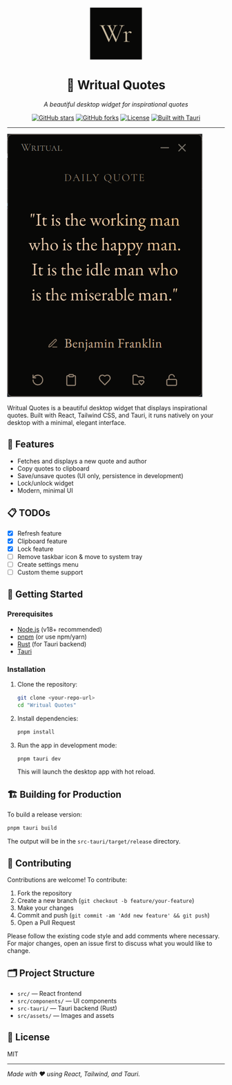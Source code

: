 <p align="center">
  <img src="src-tauri/icons/icon.png" alt="Writual Quotes Logo" width="120" />
</p>

<h1 align="center">📝 Writual Quotes</h1>

<p align="center">
  <em>A beautiful desktop widget for inspirational quotes</em>
</p>

<p align="center">
  <a href="https://github.com/your-username/writual-quotes"><img src="https://img.shields.io/github/stars/your-username/writual-quotes?style=social" alt="GitHub stars"></a>
  <a href="https://github.com/your-username/writual-quotes"><img src="https://img.shields.io/github/forks/your-username/writual-quotes?style=social" alt="GitHub forks"></a>
  <a href="https://github.com/your-username/writual-quotes/blob/main/LICENSE"><img src="https://img.shields.io/github/license/your-username/writual-quotes?color=blue" alt="License"></a>
  <a href="https://v2.tauri.app/"><img src="https://img.shields.io/badge/Built%20with-Tauri-FFC131?logo=tauri&logoColor=black" alt="Built with Tauri"></a>
</p>

---

![App Screenshot](src/assets/writual_window.png)

Writual Quotes is a beautiful desktop widget that displays inspirational quotes. Built with React, Tailwind CSS, and Tauri, it runs natively on your desktop with a minimal, elegant interface.

## 🌟 Features
- Fetches and displays a new quote and author
- Copy quotes to clipboard
- Save/unsave quotes (UI only, persistence in development)
- Lock/unlock widget
- Modern, minimal UI

## 📋 TODOs
- [x] Refresh feature
- [x] Clipboard feature
- [x] Lock feature
- [ ] Remove taskbar icon & move to system tray
- [ ] Create settings menu
- [ ] Custom theme support

## 🚀 Getting Started

### Prerequisites
- [Node.js](https://nodejs.org/) (v18+ recommended)
- [pnpm](https://pnpm.io/) (or use npm/yarn)
- [Rust](https://www.rust-lang.org/tools/install) (for Tauri backend)
- [Tauri](https://v2.tauri.app/start/)

### Installation
1. Clone the repository:
   ```sh
   git clone <your-repo-url>
   cd "Writual Quotes"
   ```
2. Install dependencies:
   ```sh
   pnpm install
   ```
3. Run the app in development mode:
   ```sh
   pnpm tauri dev
   ```
   This will launch the desktop app with hot reload.

## 🏗️ Building for Production
To build a release version:
```sh
pnpm tauri build
```
The output will be in the `src-tauri/target/release` directory.

## 🤝 Contributing
Contributions are welcome! To contribute:
1. Fork the repository
2. Create a new branch (`git checkout -b feature/your-feature`)
3. Make your changes
4. Commit and push (`git commit -am 'Add new feature' && git push`)
5. Open a Pull Request

Please follow the existing code style and add comments where necessary. For major changes, open an issue first to discuss what you would like to change.

## 🗂️ Project Structure
- `src/` — React frontend
- `src/components/` — UI components
- `src-tauri/` — Tauri backend (Rust)
- `src/assets/` — Images and assets

## 📄 License
MIT

---

*Made with ❤️ using React, Tailwind, and Tauri.*
